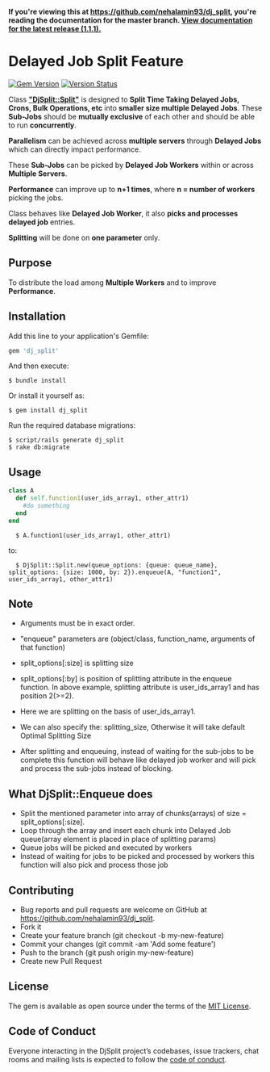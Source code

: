 **If you're viewing this at https://github.com/nehalamin93/dj_split,
you're reading the documentation for the master branch.
[View documentation for the latest release
(1.1.1).](https://github.com/nehalamin93/dj_split/tree/v1.1.1)**

Delayed Job Split Feature
=========================
[![Gem Version](https://img.shields.io/badge/gem%20version-1.1.1-blue.svg)][gem]
[![Version Status](https://img.shields.io/badge/tag-1.1.1-green.svg)][tag]

[gem]: https://rubygems.org/gems/dj_split
[tag]: https://github.com/nehalamin93/dj_split/tree/v1.1.1

Class [**"DjSplit::Split"**](https://github.com/nehalamin93/dj_split/blob/master/lib/dj_split/split.rb) is designed to **Split Time Taking Delayed Jobs, Crons, Bulk Operations, etc** into **smaller size multiple Delayed Jobs**.
These **Sub-Jobs** should be **mutually exclusive** of each other and should be able to run **concurrently**.

**Parallelism** can be achieved across **multiple servers** through **Delayed Jobs** which can directly impact performance.

These **Sub-Jobs** can be picked by **Delayed Job Workers** within or across **Multiple Servers**.

**Performance** can improve up to **n+1 times**, where **n = number of workers** picking the jobs.

Class behaves like **Delayed Job Worker**, it also **picks and processes delayed job** entries.

**Splitting** will be done on **one parameter** only.

## Purpose

To distribute the load among **Multiple Workers** and to improve **Performance**.

## Installation

Add this line to your application's Gemfile:

```ruby
gem 'dj_split'
```

And then execute:

    $ bundle install

Or install it yourself as:

    $ gem install dj_split

Run the required database migrations:

    $ script/rails generate dj_split
    $ rake db:migrate

## Usage

```ruby
class A
  def self.function1(user_ids_array1, other_attr1)
    #do something
  end
end
```
      $ A.function1(user_ids_array1, other_attr1)

  to:

      $ DjSplit::Split.new(queue_options: {queue: queue_name}, split_options: {size: 1000, by: 2}).enqueue(A, "function1", user_ids_array1, other_attr1)

## Note

* Arguments must be in exact order.
* "enqueue" parameters are (object/class, function_name, arguments of that function)
* split_options[:size] is splitting size
* split_options[:by] is position of splitting attribute in the enqueue function. In above example, splitting attribute is user_ids_array1 and has position 2(>=2).

* Here we are splitting on the basis of user_ids_array1. 
* We can also specify the: splitting_size, Otherwise it will take default Optimal Splitting Size
* After splitting and enqueuing, instead of waiting for the sub-jobs to be complete this function will behave like delayed job worker and will pick and process the sub-jobs instead of blocking.

## What DjSplit::Enqueue does

* Split the mentioned parameter into array of chunks(arrays) of size = split_options[:size]. 
* Loop through the array and insert each chunk into Delayed Job queue(array element is placed in place of splitting params)
* Queue jobs will be picked and executed by workers
* Instead of waiting for jobs to be picked and processed by workers this function will also pick and process those job

## Contributing

* Bug reports and pull requests are welcome on GitHub at https://github.com/nehalamin93/dj_split.
* Fork it
* Create your feature branch (git checkout -b my-new-feature)
* Commit your changes (git commit -am 'Add some feature')
* Push to the branch (git push origin my-new-feature)
* Create new Pull Request

## License

The gem is available as open source under the terms of the [MIT License](https://opensource.org/licenses/MIT).

## Code of Conduct

Everyone interacting in the DjSplit project’s codebases, issue trackers, chat rooms and mailing lists is expected to follow the [code of conduct](https://github.com/nehalamin93/dj_split/blob/master/CODE_OF_CONDUCT.md).

<!-- ## Development

After checking out the repo, run `bin/setup` to install dependencies. Then, run `rake test` to run the tests. You can also run `bin/console` for an interactive prompt that will allow you to experiment.

To install this gem onto your local machine, run `bundle exec rake install`. To release a new version, update the version number in `version.rb`, and then run `bundle exec rake release`, which will create a git tag for the version, push git commits and tags, and push the `.gem` file to [rubygems.org](https://rubygems.org). -->
